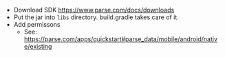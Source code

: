 

 * Download SDK https://www.parse.com/docs/downloads
 * Put the jar into `libs` directory. build.gradle takes care of it.
 * Add permissons
   * See: https://parse.com/apps/quickstart#parse_data/mobile/android/native/existing
